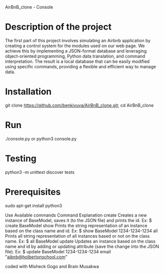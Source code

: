 AirBnB_clone - Console


# Description of the project

The first part of this project involves simulating an Airbnb application by creating a control system for the modules used on our web page. We achieve this by implementing a JSON-format database and leveraging object-oriented programming, Python data translation, and command interpretation. The result is a local database that can be easily modified using specific commands, providing a flexible and efficient way to manage data.

# Installation
git clone https://github.com/benkivuva/AirBnB_clone.git; cd AirBnB_clone

# Run
./console.py or python3 console.py

# Testing
python3 -m unittest discover tests

# Prerequisites
sudo apt-get install python3

Use
Available commands
Command	Explanation
create	Creates a new instance of BaseModel, saves it (to the JSON file) and prints the id. Ex: $ create BaseModel
show	Prints the string representation of an instance based on the class name and id. Ex: $ show BaseModel 1234-1234-1234
all	Prints all string representation of all instances based or not on the class name. Ex: $ all BaseModel
update	Updates an instance based on the class name and id by adding or updating attribute (save the change into the JSON file). Ex: $ update BaseModel 1234-1234-1234 email "aibnb@holbertonschool.com"

coded with Misheck Gogo <MisheckGalx> and Brain Musakwa <digreatbrian>
